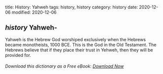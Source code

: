 title: History: Yahweh
tags: history, history
category: history
date: 2020-12-06
modified: 2020-12-06

## _history_  Yahweh-
Yahweh is the Hebrew God worshiped exclusively when
the Hebrews became monotheists,   1000 BCE.
  This is the God in
the Old Testament.   The Hebrews believe that if they place their trust
in Yehweh, then they will be provided for.


###### Download *this* dictionary as a Free eBook: [Download Now]({static}static/SerfHistoryDictionary.pdf)

